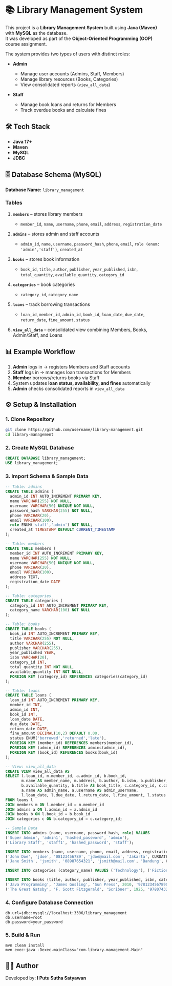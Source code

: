 # 📚 Library Management System

This project is a **Library Management System** built using **Java (Maven)** with **MySQL** as the database.  
It was developed as part of the **Object-Oriented Programming (OOP)** course assignment.

The system provides two types of users with distinct roles:

- **Admin**
  - Manage user accounts (Admins, Staff, Members)
  - Manage library resources (Books, Categories)
  - View consolidated reports (`view_all_data`)

- **Staff**
  - Manage book loans and returns for Members
  - Track overdue books and calculate fines

## 🛠️ Tech Stack
- **Java 17+**
- **Maven**
- **MySQL**
- **JDBC**

## 🗄️ Database Schema (MySQL)

**Database Name:** `library_management`

### Tables
1. **`members`** – stores library members  
   - `member_id`, `name`, `username`, `phone`, `email`, `address`, `registration_date`

2. **`admins`** – stores admin and staff accounts  
   - `admin_id`, `name`, `username`, `password_hash`, `phone`, `email`, `role (enum: 'admin','staff')`, `created_at`

3. **`books`** – stores book information  
   - `book_id`, `title`, `author`, `publisher`, `year_published`, `isbn`, `total_quantity`, `available_quantity`, `category_id`

4. **`categories`** – book categories  
   - `category_id`, `category_name`

5. **`loans`** – track borrowing transactions  
   - `loan_id`, `member_id`, `admin_id`, `book_id`, `loan_date`, `due_date`, `return_date`, `fine_amount`, `status`

6. **`view_all_data`** – consolidated view combining Members, Books, Admin/Staff, and Loans  

## 📊 Example Workflow

1. **Admin** logs in → registers Members and Staff accounts  
2. **Staff** logs in → manages loan transactions for Members  
3. **Member** borrows/returns books via Staff  
4. System updates **loan status, availability, and fines** automatically  
5. **Admin** checks consolidated reports in `view_all_data`  

## ⚙️ Setup & Installation

### 1. Clone Repository
```bash
git clone https://github.com/username/library-management.git
cd library-management
````

### 2. Create MySQL Database

```sql
CREATE DATABASE library_management;
USE library_management;
```

### 3. Import Schema & Sample Data

```sql
-- Table: admins
CREATE TABLE admins (
  admin_id INT AUTO_INCREMENT PRIMARY KEY,
  name VARCHAR(255) NOT NULL,
  username VARCHAR(50) UNIQUE NOT NULL,
  password_hash VARCHAR(255) NOT NULL,
  phone VARCHAR(20),
  email VARCHAR(100),
  role ENUM('staff','admin') NOT NULL,
  created_at TIMESTAMP DEFAULT CURRENT_TIMESTAMP
);

-- Table: members
CREATE TABLE members (
  member_id INT AUTO_INCREMENT PRIMARY KEY,
  name VARCHAR(255) NOT NULL,
  username VARCHAR(50) UNIQUE NOT NULL,
  phone VARCHAR(20),
  email VARCHAR(100),
  address TEXT,
  registration_date DATE
);

-- Table: categories
CREATE TABLE categories (
  category_id INT AUTO_INCREMENT PRIMARY KEY,
  category_name VARCHAR(100) NOT NULL
);

-- Table: books
CREATE TABLE books (
  book_id INT AUTO_INCREMENT PRIMARY KEY,
  title VARCHAR(255) NOT NULL,
  author VARCHAR(255),
  publisher VARCHAR(255),
  year_published YEAR,
  isbn VARCHAR(20),
  category_id INT,
  total_quantity INT NOT NULL,
  available_quantity INT NOT NULL,
  FOREIGN KEY (category_id) REFERENCES categories(category_id)
);

-- Table: loans
CREATE TABLE loans (
  loan_id INT AUTO_INCREMENT PRIMARY KEY,
  member_id INT,
  admin_id INT,
  book_id INT,
  loan_date DATE,
  due_date DATE,
  return_date DATE,
  fine_amount DECIMAL(10,2) DEFAULT 0.00,
  status ENUM('borrowed','returned','late'),
  FOREIGN KEY (member_id) REFERENCES members(member_id),
  FOREIGN KEY (admin_id) REFERENCES admins(admin_id),
  FOREIGN KEY (book_id) REFERENCES books(book_id)
);

-- View: view_all_data
CREATE VIEW view_all_data AS
SELECT l.loan_id, m.member_id, a.admin_id, b.book_id,
       m.name AS member_name, m.address, b.author, b.isbn, b.publisher, b.year_published,
       b.available_quantity, b.title AS book_title, c.category_id, c.category_name,
       a.name AS admin_name, a.username AS admin_username,
       l.loan_date, l.due_date, l.return_date, l.fine_amount, l.status
FROM loans l
JOIN members m ON l.member_id = m.member_id
JOIN admins a ON l.admin_id = a.admin_id
JOIN books b ON l.book_id = b.book_id
JOIN categories c ON b.category_id = c.category_id;

-- Sample Data
INSERT INTO admins (name, username, password_hash, role) VALUES
('Super Admin', 'admin1', 'hashed_password', 'admin'),
('Library Staff', 'staff1', 'hashed_password', 'staff');

INSERT INTO members (name, username, phone, email, address, registration_date) VALUES
('John Doe', 'jdoe', '08123456789', 'jdoe@mail.com', 'Jakarta', CURDATE()),
('Jane Smith', 'jsmith', '08987654321', 'jsmith@mail.com', 'Bandung', CURDATE());

INSERT INTO categories (category_name) VALUES ('Technology'), ('Fiction'), ('Science');

INSERT INTO books (title, author, publisher, year_published, isbn, category_id, total_quantity, available_quantity) VALUES
('Java Programming', 'James Gosling', 'Sun Press', 2010, '9781234567890', 1, 10, 10),
('The Great Gatsby', 'F. Scott Fitzgerald', 'Scribner', 1925, '9780743273565', 2, 5, 5);
```

### 4. Configure Database Connection
```
db.url=jdbc:mysql://localhost:3306/library_management
db.username=root
db.password=your_password
```

### 5. Build & Run
```
mvn clean install
mvn exec:java -Dexec.mainClass="com.library.management.Main"
```

## 👨‍💻 Author
Developed by: **I Putu Sutha Satyawan**

